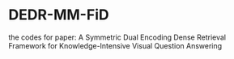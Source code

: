 # DEDR-MM-FiD
the codes for paper: A Symmetric Dual Encoding Dense Retrieval Framework for Knowledge-Intensive Visual Question Answering
